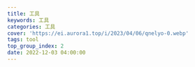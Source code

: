 ```yaml
---
title: 工具
keywords: 工具
categories: 工具
cover: 'https://ei.aurora1.top/i/2023/04/06/qnelyo-0.webp'
tags: tool
top_group_index: 2
date: 2022-12-03 04:00:00
---
```

